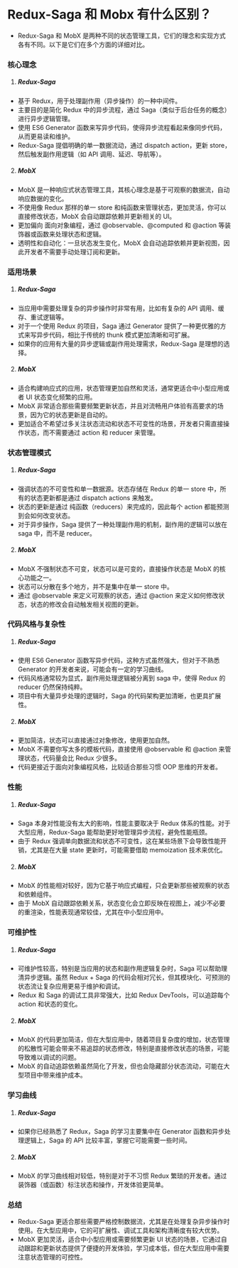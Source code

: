 # Redux-Saga 和 Mobx 有什么区别？

- Redux-Saga 和 MobX 是两种不同的状态管理工具，它们的理念和实现方式各有不同。以下是它们在多个方面的详细对比。

### 核心理念

1. ##### Redux-Saga

- 基于 Redux，用于处理副作用（异步操作）的一种中间件。
- 主要目的是简化 Redux 中的异步流程，通过 Saga（类似于后台任务的概念）进行异步逻辑管理。
- 使用 ES6 Generator 函数来写异步代码，使得异步流程看起来像同步代码，从而更易读和维护。
- Redux-Saga 提倡明确的单一数据流动，通过 dispatch action，更新 store，然后触发副作用逻辑（如 API 调用、延迟、导航等）。

2. ##### MobX

- MobX 是一种响应式状态管理工具，其核心理念是基于可观察的数据流，自动响应数据的变化。
- 不使用像 Redux 那样的单一 store 和纯函数来管理状态，更加灵活，你可以直接修改状态，MobX 会自动跟踪依赖并更新相关的 UI。
- 更加偏向 面向对象编程，通过 @observable、@computed 和 @action 等装饰器或函数来处理状态和逻辑。
- 透明性和自动化：一旦状态发生变化，MobX 会自动追踪依赖并更新视图，因此开发者不需要手动处理订阅和更新。

### 适用场景

1. ##### Redux-Saga

- 当应用中需要处理复杂的异步操作时非常有用，比如有复杂的 API 调用、缓存、重试逻辑等。
- 对于一个使用 Redux 的项目，Saga 通过 Generator 提供了一种更优雅的方式来写异步代码，相比于传统的 thunk 模式更加清晰和可扩展。
- 如果你的应用有大量的异步逻辑或副作用处理需求，Redux-Saga 是理想的选择。

2. ##### MobX

- 适合构建响应式的应用，状态管理更加自然和灵活，通常更适合中小型应用或者 UI 状态变化频繁的应用。
- MobX 非常适合那些需要频繁更新状态，并且对流畅用户体验有高要求的场景，因为它的状态更新是自动的。
- 更加适合不希望过多关注状态流动和状态不可变性的场景，开发者只需直接操作状态，而不需要通过 action 和 reducer 来管理。

### 状态管理模式

1. ##### Redux-Saga

- 强调状态的不可变性和单一数据源。状态存储在 Redux 的单一 store 中，所有的状态更新都是通过 dispatch actions 来触发。
- 状态的更新是通过 纯函数（reducers）来完成的，因此每个 action 都能预测到会如何改变状态。
- 对于异步操作，Saga 提供了一种处理副作用的机制，副作用的逻辑可以放在 saga 中，而不是 reducer。

2. ##### MobX

- MobX 不强制状态不可变，状态可以是可变的，直接操作状态是 MobX 的核心功能之一。
- 状态可以分散在多个地方，并不是集中在单一 store 中。
- 通过 @observable 来定义可观察的状态，通过 @action 来定义如何修改状态，状态的修改会自动触发相关视图的更新。

### 代码风格与复杂性

1. ##### Redux-Saga

- 使用 ES6 Generator 函数写异步代码，这种方式虽然强大，但对于不熟悉 Generator 的开发者来说，可能会有一定的学习曲线。
- 代码风格通常较为显式，副作用处理逻辑被分离到 saga 中，使得 Redux 的 reducer 仍然保持纯粹。
- 项目中有大量异步处理的逻辑时，Saga 的代码架构更加清晰，也更具扩展性。

2. ##### MobX

- 更加简洁，状态可以直接通过对象修改，使用更加自然。
- MobX 不需要你写太多的模板代码，直接使用 @observable 和 @action 来管理状态，代码量会比 Redux 少很多。
- 代码更接近于面向对象编程风格，比较适合那些习惯 OOP 思维的开发者。

### 性能

1. ##### Redux-Saga

- Saga 本身对性能没有太大的影响，性能主要取决于 Redux 体系的性能。对于大型应用，Redux-Saga 能帮助更好地管理异步流程，避免性能瓶颈。
- 由于 Redux 强调单向数据流和状态不可变性，这在某些场景下会导致性能开销，尤其是在大量 state 更新时，可能需要借助 memoization 技术来优化。

2. ##### MobX

- MobX 的性能相对较好，因为它基于响应式编程，只会更新那些被观察的状态和依赖组件。
- 由于 MobX 自动跟踪依赖关系，状态变化会立即反映在视图上，减少不必要的重渲染，性能表现通常较佳，尤其在中小型应用中。

### 可维护性

1. ##### Redux-Saga

- 可维护性较高，特别是当应用的状态和副作用逻辑复杂时，Saga 可以帮助理清异步逻辑。虽然 Redux + Saga 的代码会相对冗长，但其模块化、可预测的状态流让复杂应用更易于维护和调试。
- Redux 和 Saga 的调试工具非常强大，比如 Redux DevTools，可以追踪每个 action 和状态的变化。

2. ##### MobX

- MobX 的代码更加简洁，但在大型应用中，随着项目复杂度的增加，状态管理的松散性可能会带来不易追踪的状态修改，特别是直接修改状态的场景，可能导致难以调试的问题。
- MobX 的自动追踪依赖虽然简化了开发，但也会隐藏部分状态流动，可能在大型项目中带来维护成本。

### 学习曲线

1. ##### Redux-Saga

- 如果你已经熟悉了 Redux，Saga 的学习主要集中在 Generator 函数和异步处理逻辑上，Saga 的 API 比较丰富，掌握它可能需要一些时间。

2. ##### MobX

- MobX 的学习曲线相对较低，特别是对于不习惯 Redux 繁琐的开发者。通过装饰器（或函数）标注状态和操作，开发体验更简单。

### 总结

- Redux-Saga 更适合那些需要严格控制数据流，尤其是在处理复杂异步操作时使用。在大型应用中，它的可扩展性、调试工具和架构清晰度有较大优势。
- MobX 更加灵活，适合中小型应用或需要频繁更新 UI 状态的场景，它通过自动跟踪和更新状态提供了便捷的开发体验，学习成本低，但在大型应用中需要注意状态管理的可控性。
